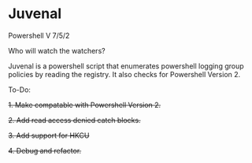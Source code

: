# Juvenal

Powershell V 7/5/2

Who will watch the watchers?

Juvenal is a powershell script that enumerates powershell logging group policies by reading the registry. It also checks for Powershell Version 2.

To-Do:

~~1. Make compatable with Powershell Version 2.~~

~~2. Add read access denied catch blocks.~~

~~3. Add support for HKCU~~

~~4. Debug and refactor.~~
